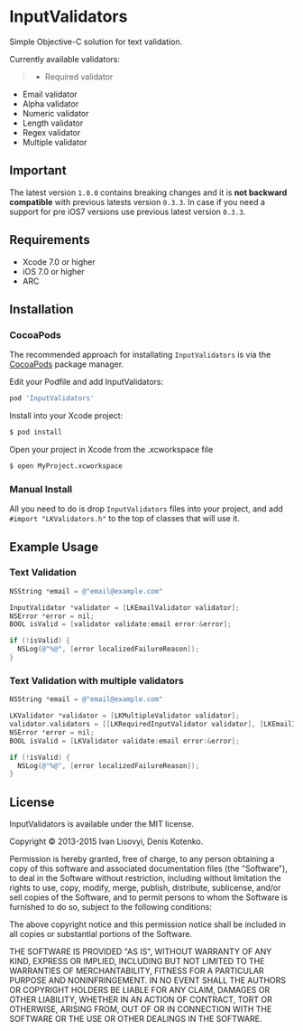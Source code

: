 # InputValidators

Simple Objective-C solution for text validation.

Currently available validators:

> * Required validator
* Email validator
* Alpha validator
* Numeric validator
* Length validator
* Regex validator
* Multiple validator

## Important
The latest version `1.0.0` contains breaking changes and it is **not backward compatible** with previous latests version `0.3.3`. In case if you need a support for pre iOS7 versions use previous latest version `0.3.3`.

## Requirements
* Xcode 7.0 or higher
* iOS 7.0 or higher
* ARC

## Installation

### CocoaPods

The recommended approach for installating `InputValidators` is via the [CocoaPods](http://cocoapods.org/) package manager.

Edit your Podfile and add InputValidators:

``` bash
pod 'InputValidators'
```

Install into your Xcode project:

``` bash
$ pod install
```

Open your project in Xcode from the .xcworkspace file

``` bash
$ open MyProject.xcworkspace
```

### Manual Install

All you need to do is drop `InputValidators` files into your project, and add `#import "LKValidators.h"` to the top of classes that will use it.

## Example Usage

### Text Validation

``` objective-c
NSString *email = @"email@example.com"

InputValidator *validator = [LKEmailValidator validator];
NSError *error = nil;
BOOL isValid = [validator validate:email error:&error];

if (!isValid) {
  NSLog(@"%@", [error localizedFailureReason]);
}
```

### Text Validation with multiple validators

``` objective-c
NSString *email = @"email@example.com"

LKValidator *validator = [LKMultipleValidator validator];
validator.validators = [[LKRequiredInputValidator validator], [LKEmailInputValidator validator]];
NSError *error = nil;
BOOL isValid = [LKValidator validate:email error:&error];

if (!isValid) {
  NSLog(@"%@", [error localizedFailureReason]);
}
```

## License

InputValidators is available under the MIT license.

Copyright © 2013-2015 Ivan Lisovyi, Denis Kotenko.

Permission is hereby granted, free of charge, to any person obtaining a copy of this software and associated documentation files (the "Software"), to deal in the Software without restriction, including without limitation the rights to use, copy, modify, merge, publish, distribute, sublicense, and/or sell copies of the Software, and to permit persons to whom the Software is furnished to do so, subject to the following conditions:

The above copyright notice and this permission notice shall be included in all copies or substantial portions of the Software.

THE SOFTWARE IS PROVIDED "AS IS", WITHOUT WARRANTY OF ANY KIND, EXPRESS OR IMPLIED, INCLUDING BUT NOT LIMITED TO THE WARRANTIES OF MERCHANTABILITY, FITNESS FOR A PARTICULAR PURPOSE AND NONINFRINGEMENT. IN NO EVENT SHALL THE AUTHORS OR COPYRIGHT HOLDERS BE LIABLE FOR ANY CLAIM, DAMAGES OR OTHER LIABILITY, WHETHER IN AN ACTION OF CONTRACT, TORT OR OTHERWISE, ARISING FROM, OUT OF OR IN CONNECTION WITH THE SOFTWARE OR THE USE OR OTHER DEALINGS IN THE SOFTWARE.
